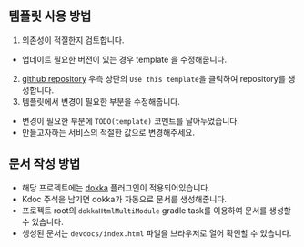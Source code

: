 ## 템플릿 사용 방법
1. 의존성이 적절한지 검토합니다.
  - 업데이트 필요한 버전이 있는 경우 template 을 수정해줍니다.
2. [github repository](https://github.com/bucketplace/spring-multi-module-template) 우측 상단의 `Use this template`을 클릭하여 repository를 생성합니다.
3. 템플릿에서 변경이 필요한 부분을 수정해줍니다.
  - 변경이 필요한 부분에 `TODO(template)` 코멘트를 달아두었습니다.
  - 만들고자하는 서비스의 적절한 값으로 변경해주세요.

## 문서 작성 방법
- 해당 프로젝트에는 [dokka](https://github.com/Kotlin/dokka) 플러그인이 적용되어있습니다.
- Kdoc 주석을 남기면 dokka가 자동으로 문서를 생성해줍니다.
- 프로젝트 root의 `dokkaHtmlMultiModule` gradle task를 이용하여 문서를 생성할 수 있습니다.
- 생성된 문서는 `devdocs/index.html` 파일을 브라우저로 열어 확인할 수 있습니다. 